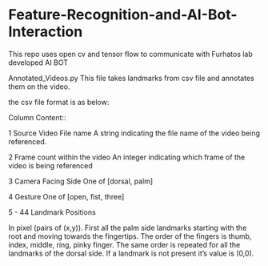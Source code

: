 # Feature-Recognition-and-AI-Bot-Interaction
This repo uses open cv and tensor flow to communicate with Furhatos lab developed AI BOT


Annotated_Videos.py 
This file takes landmarks from csv file and annotates them on the video.

the csv file format is as below:

Column Content::


1      Source Video File name
       A string indicating the file name of the video being referenced.
       
2      Frame count within the video
       An integer indicating which frame of the video is being referenced
       
3      Camera Facing Side
       One of [dorsal, palm]
       
4      Gesture
       One of [open, fist, three]
       
5 - 44  Landmark Positions


In pixel (pairs of (x,y)). First all the palm side landmarks starting with the
root and moving towards the fingertips. The order of the fingers is thumb,
index, middle, ring, pinky finger. The same order is repeated for all the
landmarks of the dorsal side. If a landmark is not present it’s value is (0,0).
